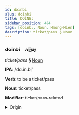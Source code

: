 ```yaml
---
id: doinbi
slug: doinbi
title: DOİNBİ
sidebar_position: 464
tags: [doinbi, Noun, Hmong-Mien]
description: ticket/pass § Noun
---
```


### doinbi&emsp;<span kind="abugida">ʌɽ̃ɟʋɟ</span>

*ticket/pass* **§** [Noun](../../tags/Noun)

**IPA**: /ˈdɑ.in.bi/

**Verb**: to be a ticket/pass

**Noun**: ticket/pass

**Modifier**: ticket/pass-related

<details>
    <summary>Origin</summary>
    Hmong daim pib /daĩ.pi/<br/>
    <em>Hmong-Mien Language Family</em>
</details>
